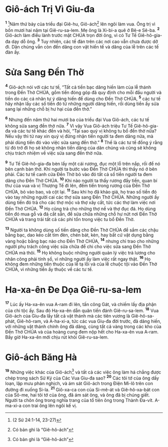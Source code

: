 

# Giô-ách Trị Vì Giu-đa
<sup><b>1</b></sup> [^1*]Năm thứ bảy của triều đại Giê-hu, Giô-ách[^1] lên ngôi làm vua. Ông trị vì bốn mươi hai năm tại Giê-ru-sa-lem. Mẹ ông là Xi-bi-a quê ở Bê-e Sê-ba. <sup><b>2</b></sup> Giô-ách làm điều lành trước mặt CHÚA trọn đời ông, vì có Tư Tế Giê-hô-gia-đa dạy dỗ ông. <sup><b>3</b></sup> Tuy nhiên, các tế đàn trên các nơi cao vẫn chưa được dỡ đi. Dân chúng vẫn còn đến dâng con vật hiến tế và dâng của lễ trên các tế đàn ấy.

# Sửa Sang Đền Thờ
<sup><b>4</b></sup> Giô-ách nói với các tư tế, “Tất cả tiền bạc dâng hiến làm của lễ thánh trong Đền Thờ CHÚA, gồm tiền đóng góp đã quy định cho mỗi đầu người và tiền do các cá nhân tự ý dâng hiến để dùng cho Đền Thờ CHÚA, <sup><b>5</b></sup> các tư tế hãy nhận lấy các số tiền đó từ những người dâng hiến, rồi dùng tiền ấy sửa sang lại những chỗ bị hư hại của đền thờ.”

<sup><b>6</b></sup> Nhưng đến năm thứ hai mươi ba của triều đại Vua Giô-ách, các tư tế không sửa sang đền thờ nữa. <sup><b>7</b></sup> Vì vậy Vua Giô-ách triệu Tư Tế Giê-hô-gia-đa và các tư tế khác đến và hỏi, “Tại sao quý vị không tu bổ đền thờ nữa? Nếu vậy thì từ nay xin quý vị đừng nhận tiền người ta đem dâng nữa, mà phải dùng tiền đó vào việc sửa sang đền thờ.” <sup><b>8</b></sup> Thế là các tư tế đồng ý rằng từ đó trở đi họ sẽ không nhận tiền dâng của dân chúng và cũng sẽ không chịu trách nhiệm về việc sửa sang đền thờ nữa.

<sup><b>9</b></sup> Tư Tế Giê-hô-gia-đa bèn lấy một cái rương, đục một lỗ trên nắp, rồi để nó bên cạnh bàn thờ. Khi người ta bước vào Đền Thờ CHÚA thì thấy nó ở bên phải. Các tư tế canh cửa Đền Thờ bỏ vào đó tất cả số tiền người ta đem dâng cho Đền Thờ CHÚA. <sup><b>10</b></sup> Khi nào người ta thấy rương đầy tiền, quan bí thư của vua và vị Thượng Tế đi lên, đếm tiền trong rương của Đền Thờ CHÚA, bỏ vào bao, và cột lại. <sup><b>11</b></sup> Sau khi họ đã khảo giá, họ trao số tiền đó vào tay những người cai các thợ sửa sang Đền Thờ CHÚA. Những người ấy dùng tiền đó trả cho các thợ mộc và thợ xây cất, tức các thợ làm việc nơi Đền Thờ CHÚA. <sup><b>12</b></sup> Họ cũng trả cho những thợ nề và thợ đục đá. Họ dùng tiền đó mua gỗ và đá cắt sẵn, để sửa chữa những chỗ hư nứt nơi Đền Thờ CHÚA và trang trải tất cả các phí tổn trong việc tu bổ Đền Thờ.

<sup><b>13</b></sup> Người ta không dùng số tiền dâng cho Đền Thờ CHÚA để sắm các chậu bằng bạc, dao kéo cắt tim đèn, chén bát, kèn, hay bất cứ vật dụng bằng vàng hoặc bằng bạc nào cho Đền Thờ CHÚA, <sup><b>14</b></sup> nhưng chỉ trao cho những người phụ trách công việc sửa chữa để chi cho việc sửa sang Đền Thờ CHÚA mà thôi. <sup><b>15</b></sup> Họ không buộc những người quản lý việc trả lương cho nhân công phải tính sổ, vì những người ấy làm việc rất ngay thật. <sup><b>16</b></sup> Họ không đem những tiền thuộc của lễ tạ lỗi và của lễ chuộc tội vào Đền Thờ CHÚA, vì những tiền ấy thuộc về các tư tế.

# Ha-xa-ên Đe Dọa Giê-ru-sa-lem
<sup><b>17</b></sup> Lúc ấy Ha-xa-ên vua A-ram đi lên, tấn công Gát, và chiếm lấy địa phận của chi tộc ấy. Sau đó Ha-xa-ên dẫn quân tiến đánh Giê-ru-sa-lem. <sup><b>18</b></sup> Vua Giô-ách của Giu-đa lấy tất cả vật thánh mà các tiên vương là Giê-hô-sa-phát, Giê-hô-ram, và A-ha-xi-a, tức các vua Giu-đa đời trước, đã dâng hiến, với những vật thánh chính ông đã dâng, cùng tất cả vàng trong các kho của Đền Thờ CHÚA và của hoàng cung đem nộp hết cho Ha-xa-ên vua A-ram. Bấy giờ Ha-xa-ên mới chịu rút khỏi Giê-ru-sa-lem.

# Giô-ách Băng Hà
<sup><b>19</b></sup> Những việc khác của Giô-ách[^2] và tất cả các việc ông làm há chẳng được chép trong sách Sử Ký của Các Vua Giu-đa sao? <sup><b>20</b></sup> Các tôi tớ của ông dấy loạn, lập mưu phản nghịch, và ám sát Giô-ách trong Điện Mi-lô trên con đường đi xuống Si-la. <sup><b>21</b></sup> Giô-xa-ca con của Si-mê-át và Giê-hô-xa-bát con của Sô-me, hai tôi tớ của ông, đã ám sát ông, và ông đã bị chúng giết. Người ta chôn ông trong nghĩa trang của tổ tiên ông trong Thành Đa-vít. A-ma-xi-a con trai ông lên ngôi kế vị.

[^1]: Có bản ghi là “Giê-hô-ách”
[^2]: Có bản ghi là “Giê-hô-ách”
[^1*]: (2 Sử 24:1-14, 23-27)
